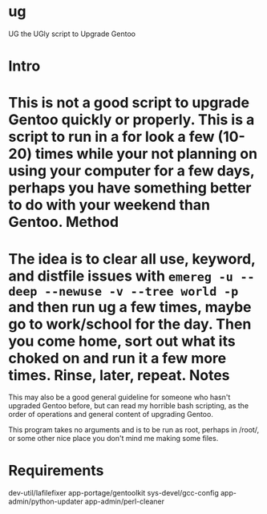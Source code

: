 ug
==

UG the UGly script to Upgrade Gentoo


Intro
===
This is not a good script to upgrade Gentoo quickly or properly.
This is a script to run in a for look a few (10-20) times while your not planning on using your computer for a few days, perhaps you have something better to do with your weekend than Gentoo.
Method
===
The idea is to clear all use, keyword, and distfile issues with `emereg -u --deep --newuse -v --tree world -p` and then run ug a few times, maybe go to work/school for the day.
Then you come home, sort out what its choked on and run it a few more times.
Rinse, later, repeat.
Notes
===
This may also be a good general guideline for someone who hasn't upgraded Gentoo before, but can read my horrible bash scripting, as the order of operations and general content of upgrading Gentoo.

This program takes no arguments and is to be run as root, perhaps in /root/, or some other nice place you don't mind me making some files.

Requirements
===
dev-util/lafilefixer
app-portage/gentoolkit
sys-devel/gcc-config
app-admin/python-updater
app-admin/perl-cleaner


